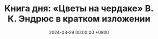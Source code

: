 ---
title: "Книга дня: «Цветы на чердаке» В. К. Эндрюс в кратком изложении"
description: >-
  Ищете мрачный роман? Книга В. К. Эндрюс "Цветы на Чердаке" — это история семейных тайн, запретной любви и драм братьев и сестёр Доллангейнджер!
date: 2024-03-29 00:00:00 +0800
categories: [Мышление, Конспекты-книг]
tags:
  [
    цветы-на-чердаке,
    в-к-эндрюс,
    семейные-тайны,
    готическая-литература,
    психологический-триллер,
    семейная-драма,
    запретная-любовь,
    эмоциональная-травма,
    братья-и-сёстры,
    секреты-и-ложь,
    взросление,
    мрачные-истории,
    драматические-отношения,
    психологические-конфликты,
    готический-роман
  ]
image: 
alt: Книга Цветы на Чердаке В. К. Эндрюс
fallback:
  - 
  - 
---